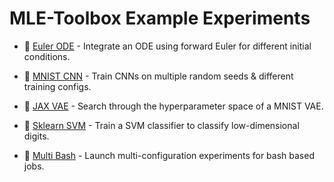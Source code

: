 # MLE-Toolbox Example Experiments

* :page_facing_up: [Euler ODE](numpy_pde) - Integrate an ODE using forward Euler for different initial conditions.

* :page_facing_up: [MNIST CNN](torch_mnist) - Train CNNs on multiple random seeds & different training configs.

* :page_facing_up: [JAX VAE](jax_vae) - Search through the hyperparameter space of a MNIST VAE.

* :page_facing_up: [Sklearn SVM](sklearn_svm) - Train a SVM classifier to classify low-dimensional digits.

* :page_facing_up: [Multi Bash](bash_configs) - Launch multi-configuration experiments for bash based jobs.
